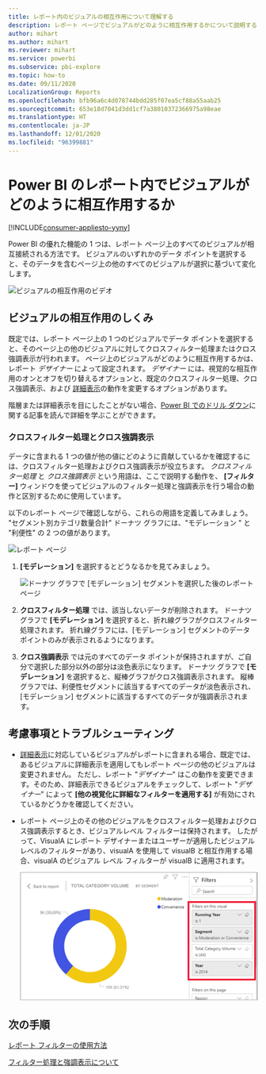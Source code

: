 ```yaml
---
title: レポート内のビジュアルの相互作用について理解する
description: レポート ページでビジュアルがどのように相互作用するかについて説明する Power BI エンド ユーザー向けドキュメント。
author: mihart
ms.author: mihart
ms.reviewer: mihart
ms.service: powerbi
ms.subservice: pbi-explore
ms.topic: how-to
ms.date: 09/11/2020
LocalizationGroup: Reports
ms.openlocfilehash: bfb96a6c4d078744bdd285f07ea5cf88a55aab25
ms.sourcegitcommit: 653e18d7041d3dd1cf7a38010372366975a98eae
ms.translationtype: HT
ms.contentlocale: ja-JP
ms.lasthandoff: 12/01/2020
ms.locfileid: "96399881"
---
```

# <a name="how-visuals-cross-filter-each-other-in-a-power-bi-report"></a>Power BI のレポート内でビジュアルがどのように相互作用するか

[!INCLUDE[consumer-appliesto-yyny](../includes/consumer-appliesto-yyny.md)]

Power BI の優れた機能の 1 つは、レポート ページ上のすべてのビジュアルが相互接続される方法です。 ビジュアルのいずれかのデータ ポイントを選択すると、そのデータを含むページ上の他のすべてのビジュアルが選択に基づいて変化します。 

![ビジュアルの相互作用のビデオ](media/end-user-interactions/interactions.gif)

## <a name="how-visuals-interact-with-each-other"></a>ビジュアルの相互作用のしくみ

既定では、レポート ページ上の 1 つのビジュアルでデータ ポイントを選択すると、そのページ上の他のビジュアルに対してクロスフィルター処理またはクロス強調表示が行われます。 ページ上のビジュアルがどのように相互作用するかは、レポート *デザイナー* によって設定されます。 *デザイナー* には、視覚的な相互作用のオンとオフを切り替えるオプションと、既定のクロスフィルター処理、クロス強調表示、および [詳細表示](end-user-drill.md)の動作を変更するオプションがあります。 

階層または詳細表示を目にしたことがない場合、[Power BI でのドリル ダウン](end-user-drill.md)に関する記事を読んで詳細を学ぶことができます。 

### <a name="cross-filtering-and-cross-highlighting"></a>クロスフィルター処理とクロス強調表示

データに含まれる 1 つの値が他の値にどのように貢献しているかを確認するには、クロスフィルター処理およびクロス強調表示が役立ちます。 *クロスフィルター処理* と *クロス強調表示* という用語は、ここで説明する動作を、 **[フィルター]** ウィンドウを使ってビジュアルのフィルター処理と強調表示を行う場合の動作と区別するために使用しています。  

以下のレポート ページで確認しながら、これらの用語を定義してみましょう。 "セグメント別カテゴリ数量合計" ドーナツ グラフには、"モデレーション " と "利便性" の 2 つの値があります。 

![レポート ページ](media/end-user-interactions/power-bi-interactions-before.png)

1. **[モデレーション]** を選択するとどうなるかを見てみましょう。

    ![ドーナツ グラフで [モデレーション] セグメントを選択した後のレポート ページ](media/end-user-interactions/power-bi-interactions-after.png)

2. **クロスフィルター処理** では、該当しないデータが削除されます。 ドーナツ グラフで **[モデレーション]** を選択すると、折れ線グラフがクロスフィルター処理されます。 折れ線グラフには、[モデレーション] セグメントのデータ ポイントのみが表示されるようになります。 

3. **クロス強調表示** では元のすべてのデータ ポイントが保持されますが、ご自分で選択した部分以外の部分は淡色表示になります。 ドーナツ グラフで **[モデレーション]** を選択すると、縦棒グラフがクロス強調表示されます。 縦棒グラフでは、利便性セグメントに該当するすべてのデータが淡色表示され、[モデレーション] セグメントに該当するすべてのデータが強調表示されます。 


## <a name="considerations-and-troubleshooting"></a>考慮事項とトラブルシューティング
- [詳細表示](end-user-drill.md)に対応しているビジュアルがレポートに含まれる場合、既定では、あるビジュアルに詳細表示を適用してもレポート ページの他のビジュアルは変更されません。 ただし、レポート "*デザイナー*" はこの動作を変更できます。そのため、詳細表示できるビジュアルをチェックして、レポート "*デザイナー*" によって **[他の視覚化に詳細なフィルターを適用する]** が有効にされているかどうかを確認してください。
    
- レポート ページ上のその他のビジュアルをクロスフィルター処理およびクロス強調表示するとき、ビジュアルレベル フィルターは保持されます。 したがって、VisualA にレポート デザイナーまたはユーザーが適用したビジュアル レベルのフィルターがあり、visualA を使用して visualB と相互作用する場合、visualA のビジュアル レベル フィルターが visualB に適用されます。

    ![既に設定されているフィルターが表示されたレポート ページ](media/end-user-interactions/power-bi-visual-filters.png)

## <a name="next-steps"></a>次の手順
[レポート フィルターの使用方法](../consumer/end-user-report-filter.md)


[フィルター処理と強調表示について](end-user-report-filter.md)
